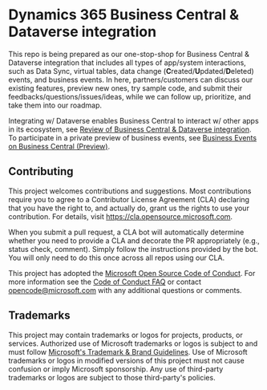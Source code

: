 # Dynamics 365 Business Central & Dataverse integration

This repo is being prepared as our one-stop-shop for Business Central & Dataverse integration that includes all types of app/system interactions, such as Data Sync, virtual tables, data change (**C**reated/**U**pdated/**D**eleted) events, and business events.  In here, partners/customers can discuss our existing features, preview new ones, try sample code, and submit their feedbacks/questions/issues/ideas, while we can follow up, prioritize, and take them into our roadmap.

Integrating w/ Dataverse enables Business Central to interact w/ other apps in its ecosystem, see [Review of Business Central & Dataverse integration](https://github.com/microsoft/d365bcdv/blob/main/Review%20of%20Business%20Central%20and%20Dataverse%20integration.pdf).  To participate in a private preview of business events, see [Business Events on Business Central (Preview)](https://github.com/microsoft/d365bcdv/tree/main/samples/Business%20Events/Private%20Preview).

## Contributing

This project welcomes contributions and suggestions.  Most contributions require you to agree to a
Contributor License Agreement (CLA) declaring that you have the right to, and actually do, grant us
the rights to use your contribution. For details, visit https://cla.opensource.microsoft.com.

When you submit a pull request, a CLA bot will automatically determine whether you need to provide
a CLA and decorate the PR appropriately (e.g., status check, comment). Simply follow the instructions
provided by the bot. You will only need to do this once across all repos using our CLA.

This project has adopted the [Microsoft Open Source Code of Conduct](https://opensource.microsoft.com/codeofconduct/).
For more information see the [Code of Conduct FAQ](https://opensource.microsoft.com/codeofconduct/faq/) or
contact [opencode@microsoft.com](mailto:opencode@microsoft.com) with any additional questions or comments.

## Trademarks

This project may contain trademarks or logos for projects, products, or services. Authorized use of Microsoft 
trademarks or logos is subject to and must follow 
[Microsoft's Trademark & Brand Guidelines](https://www.microsoft.com/en-us/legal/intellectualproperty/trademarks/usage/general).
Use of Microsoft trademarks or logos in modified versions of this project must not cause confusion or imply Microsoft sponsorship.
Any use of third-party trademarks or logos are subject to those third-party's policies.
